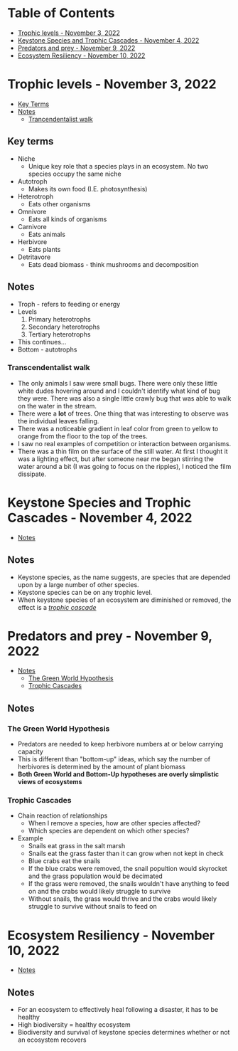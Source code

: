# Table of Contents
- [Trophic levels - November 3, 2022](#trophic-levels---november-3-2022)
- [Keystone Species and Trophic Cascades - November 4, 2022](#keystone-species-and-trophic-cascades---november-4-2022)
- [Predators and prey - November 9, 2022](#predators-and-prey---november-9-2022)
- [Ecosystem Resiliency - November 10, 2022](#ecosystem-resiliency---november-10-2022)
# Trophic levels - November 3, 2022
- [Key Terms](#key-terms)
- [Notes](#notes)
    - [Trancendentalist walk](#transcendentalist-walk)
## Key terms
- Niche
    - Unique key role that a species plays in an ecosystem. No two species occupy the same niche
- Autotroph
    - Makes its own food (I.E. photosynthesis)
- Heterotroph
    - Eats other organisms
- Omnivore
    - Eats all kinds of organisms
- Carnivore
    - Eats animals
- Herbivore
    - Eats plants
- Detritavore
    - Eats dead biomass - think mushrooms and decomposition
## Notes 
- Troph - refers to feeding or energy
- Levels
    1. Primary heterotrophs
    2. Secondary heterotrophs
    3. Tertiary heterotrophs
- This continues...
- Bottom - autotrophs
### Transcendentalist walk
- The only animals I saw were small bugs. There were only these little white dudes hovering around and I couldn't identify what kind of bug they were. There was also a single little crawly bug that was able to walk on the water in the stream.
- There were a **lot** of trees. One thing that was interesting to observe was the individual leaves falling.
- There was a noticeable gradient in leaf color from green to yellow to orange from the floor to the top of the trees.
- I saw no real examples of competition or interaction between organisms.
- There was a thin film on the surface of the still water. At first I thought it was a lighting effect, but after someone near me began stirring the water around a bit (I was going to focus on the ripples), I noticed the film dissipate.
# Keystone Species and Trophic Cascades - November 4, 2022
- [Notes](#notes-1)
## Notes
- Keystone species, as the name suggests, are species that are depended upon by a large number of other species.
- Keystone species can be on any trophic level.
- When keystone species of an ecosystem are diminished or removed, the effect is a [_trophic cascade_](###trophic-cascades)

# Predators and prey - November 9, 2022
- [Notes](#notes-2)
    - [The Green World Hypothesis](#the-green-world-hypothesis)
    - [Trophic Cascades](#trophic-cascades)
## Notes
### The Green World Hypothesis
- Predators are needed to keep herbivore numbers at or below carrying capacity
- This is different than "bottom-up" ideas, which say the number of herbivores is determined by the amount of plant biomass
- **Both Green World and Bottom-Up hypotheses are overly simplistic views of ecosystems**
### Trophic Cascades
- Chain reaction of relationships
    - When I remove a species, how are other species affected?
    - Which species are dependent on which other species?
- Example
    - Snails eat grass in the salt marsh
    - Snails eat the grass faster than it can grow when not kept in check
    - Blue crabs eat the snails
    - If the blue crabs were removed, the snail popultion would skyrocket and the grass population would be decimated
    - If the grass were removed, the snails wouldn't have anything to feed on and the crabs would likely struggle to survive
    - Without snails, the grass would thrive and the crabs would likely struggle to survive without snails to feed on
# Ecosystem Resiliency - November 10, 2022
- [Notes](#notes-3)
## Notes
- For an ecosystem to effectively heal following a disaster, it has to be healthy
- High biodiversity = healthy ecosystem
- Biodiversity and survival of keystone species determines whether or not an ecosystem recovers